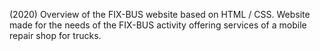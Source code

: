 (2020)
Overview of the FIX-BUS website based on HTML / CSS.
Website made for the needs of the FIX-BUS activity offering services of a mobile repair shop for trucks.


